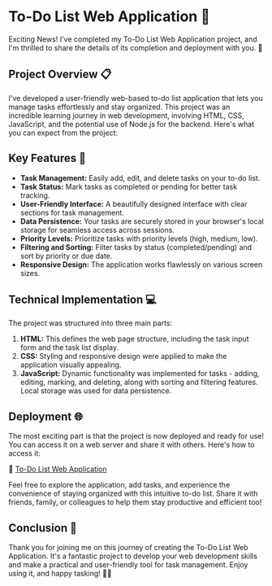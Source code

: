 # To-Do List Web Application 🚀

Exciting News! I've completed my To-Do List Web Application project, and I'm thrilled to share the details of its completion and deployment with you. 🎉

## Project Overview 📋

I've developed a user-friendly web-based to-do list application that lets you manage tasks effortlessly and stay organized. This project was an incredible learning journey in web development, involving HTML, CSS, JavaScript, and the potential use of Node.js for the backend. Here's what you can expect from the project:

## Key Features 🌟

- **Task Management:** Easily add, edit, and delete tasks on your to-do list.
- **Task Status:** Mark tasks as completed or pending for better task tracking.
- **User-Friendly Interface:** A beautifully designed interface with clear sections for task management.
- **Data Persistence:** Your tasks are securely stored in your browser's local storage for seamless access across sessions.
- **Priority Levels:** Prioritize tasks with priority levels (high, medium, low).
- **Filtering and Sorting:** Filter tasks by status (completed/pending) and sort by priority or due date.
- **Responsive Design:** The application works flawlessly on various screen sizes.

## Technical Implementation 💻

The project was structured into three main parts:

1. **HTML:** This defines the web page structure, including the task input form and the task list display.
2. **CSS:** Styling and responsive design were applied to make the application visually appealing.
3. **JavaScript:** Dynamic functionality was implemented for tasks - adding, editing, marking, and deleting, along with sorting and filtering features. Local storage was used for data persistence.

## Deployment 🌐

The most exciting part is that the project is now deployed and ready for use! You can access it on a web server and share it with others. Here's how to access it:

🔗 [To-Do List Web Application](https://to-do-list-web-app-ashishkumarpalai.netlify.app/)

Feel free to explore the application, add tasks, and experience the convenience of staying organized with this intuitive to-do list. Share it with friends, family, or colleagues to help them stay productive and efficient too!

## Conclusion 🙌

Thank you for joining me on this journey of creating the To-Do List Web Application. It's a fantastic project to develop your web development skills and make a practical and user-friendly tool for task management. Enjoy using it, and happy tasking! 📝✨
